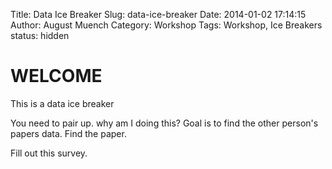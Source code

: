Title: Data Ice Breaker
Slug: data-ice-breaker
Date: 2014-01-02 17:14:15
Author: August Muench
Category: Workshop
Tags: Workshop, Ice Breakers
status: hidden

# WELCOME
This is a data ice breaker

You need to pair up.
why am I doing this? 
Goal is to find the other person's papers data.
Find the paper.

Fill out this survey.

 